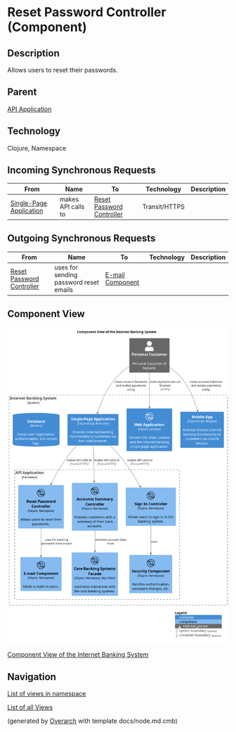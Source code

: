 
# Reset Password Controller (Component)
## Description
Allows users to reset their passwords.

## Parent
[API Application](../../../mybank/digital-banking/internet-banking-system/api-application.md)

## Technology
Clojure, Namespace
## Incoming Synchronous Requests 
| From | Name | To | Technology | Description |
|---|---|---|---|---|
| [Single-Page Application](../../../mybank/digital-banking/internet-banking-system/single-page-app.md) | makes API calls to | [Reset Password Controller](../../../mybank/digital-banking/internet-banking-system/reset-password-controller.md) | Transit/HTTPS |  |
## Outgoing Synchronous Requests 
| From | Name | To | Technology | Description |
|---|---|---|---|---|
| [Reset Password Controller](../../../mybank/digital-banking/internet-banking-system/reset-password-controller.md) | uses for sending password reset emails | [E-mail Component](../../../mybank/digital-banking/internet-banking-system/email-component.md) |  |  |

## Component View
![Component View of the Internet Banking System](../../../mybank/digital-banking/internet-banking-system/component-view.png)

[Component View of the Internet Banking System](../../../mybank/digital-banking/internet-banking-system/component-view.md)


## Navigation
[List of views in namespace](./views-in-namespace.md)

[List of all Views](../../../views.md)


(generated by [Overarch](https://github.com/soulspace-org/overarch) with template docs/node.md.cmb)
